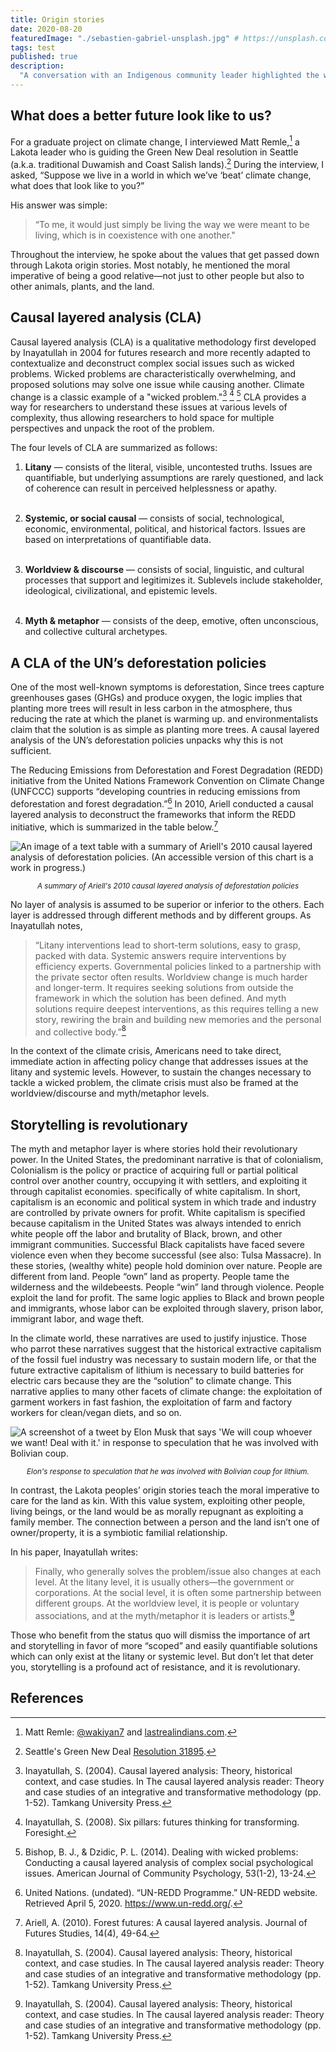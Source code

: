 ```yaml
---
title: Origin stories
date: 2020-08-20
featuredImage: "./sebastien-gabriel-unsplash.jpg" # https://unsplash.com/photos/TG-Ea4dvDm0
tags: test
published: true
description:
  "A conversation with an Indigenous community leader highlighted the wisdom and revolutionary power of storytelling. Bonus: an academic methodology (causal layered analysis) to stunt on the racists, C-level suits, and/or techno-chauvinists."
---
```


## What does a better future look like to us?

For a graduate project on climate change, I interviewed Matt Remle,[^1] a Lakota leader who is guiding the Green New Deal resolution in Seattle (a.k.a. traditional Duwamish and Coast Salish lands).[^2] During the interview, I asked, “Suppose we live in a world in which we’ve ‘beat’ climate change, what does that look like to you?”

His answer was simple:

> “To me, it would just simply be living the way we were meant to be living, which is in coexistence with one another."

Throughout the interview, he spoke about the values that get passed down through Lakota origin stories. Most notably, he mentioned the moral imperative of being a good relative—not just to other people but also to other animals, plants, and the land. 

## Causal layered analysis (CLA)

Causal layered analysis (CLA) is a qualitative methodology first developed by Inayatullah in 2004 for futures research and more recently adapted to contextualize and deconstruct complex social issues such as <a class="annotation">wicked problems.<span>
  Wicked problems are characteristically overwhelming, and proposed solutions may solve one issue while causing another. Climate change is a classic example of a "wicked problem."</span></a>[^3] [^4] [^5]
CLA provides a way for researchers to understand these issues at various levels of complexity, thus allowing researchers to hold space for multiple perspectives and unpack the root of the problem.

The four levels of CLA are summarized as follows:

1. **Litany** — consists of the literal, visible, uncontested truths. Issues are quantifiable, but underlying assumptions are rarely questioned, and lack of coherence can result in perceived helplessness or apathy.</br></br>

2. **Systemic, or social causal** — consists of social, technological, economic, environmental, political, and historical factors. Issues are based on interpretations of quantifiable data.</br></br>

3. **Worldview & discourse** — consists of social, linguistic, and cultural processes that support and legitimizes it. Sublevels include stakeholder, ideological, civilizational, and epistemic levels.</br></br>

4. **Myth & metaphor** — consists of the deep, emotive, often unconscious, and collective cultural archetypes. 

<!-- ![An aerial image of icebergs by Annie Spratt](./annie-spratt-unsplash.jpg) -->

## A CLA of the UN’s deforestation policies

One of the most well-known symptoms is <a class="annotation">deforestation,<span>
  Since trees capture greenhouses gases (GHGs) and produce oxygen, the logic implies that planting more trees will result in less carbon in the atmosphere, thus reducing the rate at which the planet is warming up.</span></a> and environmentalists claim that the solution is as simple as planting more trees. A causal layered analysis of the UN’s deforestation policies unpacks why this is not sufficient.

The Reducing Emissions from Deforestation and Forest Degradation (REDD) initiative from the United Nations Framework Convention on Climate Change (UNFCCC) supports “developing countries in reducing emissions from deforestation and forest degradation.”[^6] In 2010, Ariell conducted a causal layered analysis to deconstruct the frameworks that inform the REDD initiative, which is summarized in the table below.[^7]

![An image of a text table with a summary of Ariell's 2010 causal layered analysis of deforestation policies. (An accessible version of this chart is a work in progress.)](./cla-deforestation-ariell.png)
<center><small><em>A summary of Ariell's 2010 causal layered analysis of deforestation policies</em></small></center>

No layer of analysis is assumed to be superior or inferior to the others. Each layer is addressed through different methods and by different groups. As Inayatullah notes,

> “Litany interventions lead to short-term solutions, easy to grasp, packed with data. Systemic answers require interventions by efficiency experts. Governmental policies linked to a partnership with the private sector often results. Worldview change is much harder and longer-term. It requires seeking solutions from outside the framework in which the solution has been defined. And myth solutions require deepest interventions, as this requires telling a new story, rewiring the brain and building new memories and the personal and collective body.”[^3]

In the context of the climate crisis, Americans need to take direct, immediate action in affecting policy change that addresses issues at the litany and systemic levels. However, to sustain the changes necessary to tackle a wicked problem, the climate crisis must also be framed at the worldview/discourse and myth/metaphor levels.

## Storytelling is revolutionary

The myth and metaphor layer is where stories hold their revolutionary power. In the United States, the predominant narrative is that of <a class="annotation">colonialism,<span>
  Colonialism is the policy or practice of acquiring full or partial political control over another country, occupying it with settlers, and exploiting it through capitalist economies.</span></a>
specifically of <a class="annotation">white capitalism.<span>
  In short, capitalism is an economic and political system in which trade and industry are controlled by private owners for profit. White capitalism is specified because capitalism in the United States was always intended to enrich white people off the labor and brutality of Black, brown, and other immigrant communities. Successful Black capitalists have faced severe violence even when they become successful (see also: Tulsa Massacre).</span></a>
In these stories, (wealthy white) people hold dominion over nature. People are different from land. People “own” land as property. People tame the wilderness and the wildebeests. People “win” land through violence. People exploit the land for profit. The same logic applies to Black and brown people and immigrants, whose labor can be exploited through slavery, prison labor, immigrant labor, and wage theft.


In the climate world, these narratives are used to justify injustice. Those who parrot these narratives suggest that the historical extractive capitalism of the fossil fuel industry was necessary to sustain modern life, or that the future extractive capitalism of lithium is necessary to build batteries for electric cars because they are the “solution” to climate change. This narrative applies to many other facets of climate change: the exploitation of garment workers in fast fashion, the exploitation of farm and factory workers for clean/vegan diets, and so on. 

![A screenshot of a tweet by Elon Musk that says 'We will coup whoever we want! Deal with it.' in response to speculation that he was involved with Bolivian coup.](./elon-coup.png)

<center><small><em>Elon's response to speculation that he was involved with Bolivian coup for lithium.</em></small></center>

In contrast, the Lakota peoples’ origin stories teach the moral imperative to care for the land as kin. With this value system, exploiting other people, living beings, or the land would be as morally repugnant as exploiting a family member. The connection between a person and the land isn’t one of owner/property, it is a symbiotic familial relationship.

In his paper, Inayatullah writes:

> Finally, who generally solves the problem/issue also changes at each level. At the litany level, it is
usually others—the government or corporations. At the social level, it is often some partnership 
between different groups. At the worldview level, it is people or voluntary associations, and at the
myth/metaphor it is leaders or artists.[^3]

Those who benefit from the status quo will dismiss the importance of art and storytelling in favor of more “scoped” and easily quantifiable solutions which can only exist at the litany or systemic level. But don’t let that deter you, storytelling is a profound act of resistance, and it is revolutionary.


## References

[^1]: Matt Remle: [@wakiyan7](https://twitter.com/wakiyan7) and [lastrealindians.com](https://lastrealindians.com/).

[^2]: Seattle's Green New Deal [Resolution 31895](https://council.seattle.gov/2019/08/12/council-resolves-to-launch-seattles-green-new-deal/).

[^3]: Inayatullah, S. (2004). Causal layered analysis: Theory, historical context, and case studies. In The causal layered analysis reader: Theory and case studies of an integrative and transformative methodology (pp. 1-52). Tamkang University Press.

[^4]: Inayatullah, S. (2008). Six pillars: futures thinking for transforming. Foresight.

[^5]: Bishop, B. J., & Dzidic, P. L. (2014). Dealing with wicked problems: Conducting a causal layered analysis of complex social psychological issues. American Journal of Community Psychology, 53(1-2), 13-24.

[^6]: United Nations. (undated). “UN-REDD Programme.” UN-REDD website. Retrieved April 5, 2020. https://www.un-redd.org/.

[^7]: Ariell, A. (2010). Forest futures: A causal layered analysis. Journal of Futures Studies, 14(4), 49-64.
